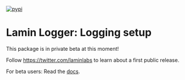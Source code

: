 [![pypi](https://img.shields.io/pypi/v/lamin-logger?color=%2334D058&label=pypi%20package)](https://pypi.org/project/lamin-logger)

# Lamin Logger: Logging setup

This package is in private beta at this moment!

Follow https://twitter.com/laminlabs to learn about a first public release.

For beta users: Read the [docs](https://lamin.ai/docs/lamin-logger).
